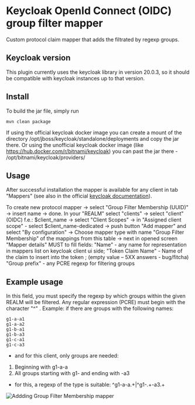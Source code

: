 # Keycloak OpenId Connect (OIDC) group filter mapper
Custom protocol claim mapper that adds the filtrated by regexp groups.
## Keycloak version

This plugin currently uses the keycloak library in version 20.0.3, so it should be compatible with keycloak instances up to that version.

## Install
To build the jar file, simply run
```
mvn clean package
```

If using the official keycloak docker image you can create a mount of the directory /opt/jboss/keycloak/standalone/deployments and copy the jar there.
Or using the unofficial keycloak docker image (like https://hub.docker.com/r/bitnami/keycloak) you can past the jar there  - /opt/bitnami/keycloak/providers/

## Usage
After successful installation the mapper is available for any client in tab "Mappers" (see also in the official [keycloak documentation](https://www.keycloak.org/docs/latest/server_admin/index.html#_protocol-mappers)).

To create new protocol mapper -> select "Group Filter Membership (UUID)" -> insert name -> done.
In your "REALM" select "clients" -> select "client"(OIDC) f.e.: $client_name -> select "Client Scopes" -> in "Assigned client scope" - select $client_name-dedicated -> push button "Add mapper" and select "By configuration" -> Choose mapper type with name "Group Filter Membership" of the mappings from this table -> next in opened screen "Mapper details" MUST to fill fields:
"Name" - any name for representation in mappers list on keycloak client ui side;
"Token Claim Name" - Name of the claim to insert into the token ; (empty value – 5XX answers - bug/fitcha)
"Group prefix" - any PCRE regexp for filtering groups

## Example usage
In this field, you must specify the regexp by which groups within the given REALM will be filtered.
Any regular expression (PCRE) must begin with the character "^" .
Example:
if there are groups with the following names:
```
g1-a-a1
g1-a-a2
g1-b-a1
g1-b-a3
g1-c-a1
g1-c-a3
```
- and for this client, only groups are needed:
1. Beginning with g1-a-a
2. All groups starting with g1- and ending with -a3
- for this, a regexp of the type is suitable:
^g1-a-a.+|^g1-.+-a3.+


 
![Addding Group Filter Membership mapper](Group-Filter-Membership-mapper.heic "")

